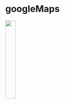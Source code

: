 # googleMaps

<img src="https://user-images.githubusercontent.com/72177982/144431815-3f02ca3c-73ce-4981-b6c8-db56edd17850.png" width="25%">
